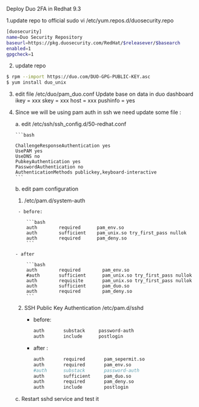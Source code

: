 Deploy Duo 2FA in Redhat 9.3 

1.update repo to  official 
sudo vi /etc/yum.repos.d/duosecurity.repo 
```bash
[duosecurity]
name=Duo Security Repository
baseurl=https://pkg.duosecurity.com/RedHat/$releasever/$basearch
enabled=1
gpgcheck=1
```
2. update repo 
```bash
$ rpm --import https://duo.com/DUO-GPG-PUBLIC-KEY.asc
$ yum install duo_unix
```

3. edit file /etc/duo/pam_duo.conf
   Update base on data in duo dashboard
   ikey = xxx
   skey = xxx
   host = xxx
   pushinfo = yes

 4. Since we will be using pam auth in ssh we need update some file : 
    
    a. edit /etc/ssh/ssh_config.d/50-redhat.conf

        ```bash   

        ChallengeResponseAuthentication yes
        UsePAM yes
        UseDNS no
        PubkeyAuthentication yes
        PasswordAuthentication no
        AuthenticationMethods publickey,keyboard-interactive
        ```
          
    b. edit pam configuration
       
       1. /etc/pam.d/system-auth
              
         - before:   

            ```bash 
            auth        required      pam_env.so
            auth        sufficient    pam_unix.so try_first_pass nullok
            auth        required      pam_deny.so
            ```

        - after 

            ```bash
            auth        required        pam_env.so
            #auth       sufficient      pam_unix.so try_first_pass nullok
            auth        requisite       pam_unix.so try_first_pass nullok
            auth        sufficient      pam_duo.so
            auth        required        pam_deny.so 
            ```

       2. SSH Public Key Authentication
           /etc/pam.d/sshd
         
          - before:
            
            ```bash
            auth       substack     password-auth
            auth       include      postlogin
            ```
          - after : 
            
            ```bash
            auth       required       pam_sepermit.so
            auth       required       pam_env.so
            #auth      substack       password-auth
            auth       sufficient     pam_duo.so
            auth       required       pam_deny.so
            auth       include        postlogin
            ```
    c. Restart sshd service and test it 
            